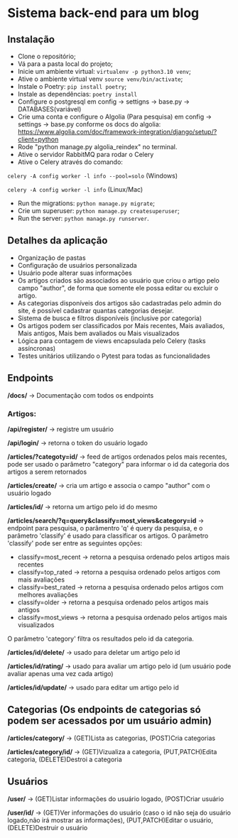# Sistema back-end para um blog

## Instalação

- Clone o repositório;
- Vá para a pasta local do projeto;
- Inicie um ambiente virtual: `virtualenv -p python3.10 venv`;
- Ative o ambiente virtual venv `source venv/bin/activate`;
- Instale o Poetry: `pip install poetry`;
- Instale as dependências: `poetry install`
- Configure o postgresql em config -> settigns -> base.py -> DATABASES(variável)
- Crie uma conta e configure o Algolia (Para pesquisa) em config -> settings -> base.py conforme os docs do algolia: https://www.algolia.com/doc/framework-integration/django/setup/?client=python
- Rode "python manage.py algolia_reindex" no terminal.
- Ative o servidor RabbitMQ para rodar o Celery
- Ative o Celery através do comando: 

`celery -A config worker -l info --pool=solo` (Windows)

`celery -A config worker -l info` (Linux/Mac)

- Run the migrations: `python manage.py migrate`;
- Crie um superuser: `python manage.py createsuperuser`;
- Run the server: `python manage.py runserver`.

## Detalhes da aplicação

- Organização de pastas
- Configuração de usuários personalizada
- Usuário pode alterar suas informações
- Os artigos criados são associados ao usuário que criou o artigo pelo campo "author", de forma que somente ele possa editar ou excluir o artigo.
- As categorias disponíveis dos artigos são cadastradas pelo admin do site, é possível cadastrar quantas categorias desejar.
- Sistema de busca e filtros disponíveis (inclusive por categoria)
- Os artigos podem ser classificados por Mais recentes, Mais avaliados, Mais antigos, Mais bem avaliados ou Mais visualizados
- Lógica para contagem de views encapsulada pelo Celery (tasks assíncronas)
- Testes unitários utilizando o Pytest para todas as funcionalidades

## Endpoints

**/docs/** -> Documentação com todos os endpoints

### Artigos:

**/api/register/** -> registre um usuário 

**/api/login/** -> retorna o token do usuário logado

**/articles/?categoty=id/** -> feed de artigos ordenados pelos mais recentes,
pode ser usado o parâmetro "category" para informar o id da categoria dos artigos a serem
retornados

**/articles/create/** -> cria um artigo e associa o campo "author" com o usuário logado

**/articles/id/** -> retorna um artigo pelo id do mesmo

**/articles/search/?q=query&classify=most_views&category=id** -> endpoint para pesquisa, o parâmentro 'q' é query da pesquisa, e o parâmetro 'classify' é usado para classificar os artigos.
O parâmetro 'classify' pode ser entre as seguintes opções:
- classify=most_recent -> retorna a pesquisa ordenado pelos artigos mais recentes 
- classify=top_rated -> retorna a pesquisa ordenado pelos artigos com mais avaliações
- classify=best_rated -> retorna a pesquisa ordenado pelos artigos com melhores avaliações
- classify=older -> retorna a pesquisa ordenado pelos artigos mais antigos
- classify=most_views -> retorna a pesquisa ordenado pelos artigos mais visualizados

O parâmetro 'category' filtra os resultados pelo id da categoria.

**/articles/id/delete/** -> usado para deletar um artigo pelo id

**/articles/id/rating/** -> usado para avaliar um artigo pelo id (um usuário pode avaliar apenas uma vez cada artigo)

**/articles/id/update/** -> usado para editar um artigo pelo id

## Categorias (Os endpoints de categorias só podem ser acessados por um usuário admin)

**/articles/category/** -> (GET)Lista as categorias, (POST)Cria categorias

**/articles/category/id/** -> (GET)Vizualiza a categoria, (PUT,PATCH)Edita categoria, (DELETE)Destroi a categoria

## Usuários

**/user/** -> (GET)Listar informações do usuário logado, (POST)Criar usuário

**/user/id/** -> (GET)Ver informações do usuário (caso o id não seja do usuário logado,não irá mostrar as informações), (PUT,PATCH)Editar o usuário, (DELETE)Destruir o usuário
